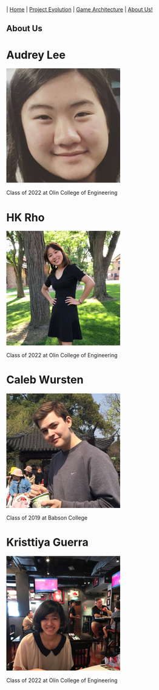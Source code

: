| [Home](index.md) 	| [Project Evolution](ProjectEvolution.md)  | [Game Architecture](GameArchitecture.md) 	| [About Us!](AboutUs.md)

## About Us

# Audrey Lee
<img src="audrey.png" width="300" height="300" />

Class of 2022 at Olin College of Engineering

# HK Rho
<img src="hk_picture.jpg" width="300" height="300" />

Class of 2022 at Olin College of Engineering

# Caleb Wursten
<img src="caleb.png" width="300" height="300" />

Class of 2019 at Babson College

# Kristtiya Guerra
<img src="kristtiya.png" width="300" height="300" />

Class of 2022 at Olin College of Engineering
